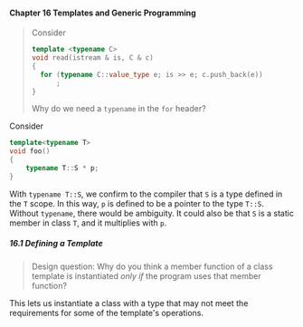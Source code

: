 #### Chapter 16 Templates and Generic Programming

> Consider
>
> ```c++
> template <typename C>
> void read(istream & is, C & c)
> {
> 	for (typename C::value_type e; is >> e; c.push_back(e))
> 		;
> }
> ```
>
> Why do we need a `typename` in the `for` header?

Consider

```c++
template<typename T>
void foo()
{
	typename T::S * p;
}
```

With `typename T::S`, we confirm to the compiler that `S` is a type defined in the `T` scope. In this way, `p` is defined to be a pointer to the type `T::S`. Without `typename`, there would be ambiguity. It could also be that `S` is a static member in class `T`, and it multiplies with `p`.

##### 16.1 Defining a Template

> Design question: Why do you think a member function of a class template is instantiated *only if* the program uses that member function?

This lets us instantiate a class with a type that may not meet the requirements for some of the template's operations.

